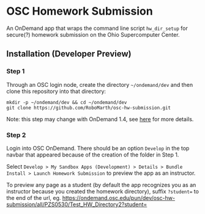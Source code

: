 # OSC Homework Submission

An OnDemand app that wraps the command line script `hw_dir_setup` for secure(?)
homework submission on the Ohio Supercomputer Center.

## Installation (Developer Preview)

### Step 1

Through an OSC login node, create the directory `~/ondemand/dev` and then clone
this repository into that directory:

```
mkdir -p ~/ondemand/dev && cd ~/ondemand/dev
git clone https://github.com/RoboMarth/osc-hw-submission.git 
```

Note: this step may change with OnDemand 1.4, see
[here](https://osc.github.io/ood-documentation/master/app-development/enabling-development-mode.html)
for more details.

### Step 2

Login into OSC OnDemand. There should be an option `Develop` in the top navbar
that appeared because of the creation of the folder in Step 1. 

Select `Develop > My Sandbox Apps (Development) > Details > Bundle Install >
Launch Homework Submission` to preview the app as an instructor.

To preview any page as a student (by default the app recognizes you as an
instructor because you created the homework directory), suffix `?student=` to
the end of the url, eg.
<https://ondemand.osc.edu/pun/dev/osc-hw-submission/all/PZS0530/Test_HW_Directory2?student=>

